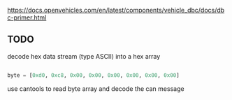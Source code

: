 https://docs.openvehicles.com/en/latest/components/vehicle_dbc/docs/dbc-primer.html

## TODO

decode hex data stream (type ASCII) into a hex array 

```python

byte = [0xd0, 0xc8, 0x00, 0x00, 0x00, 0x00, 0x00, 0x00]
```

use cantools to read byte array and decode the can message